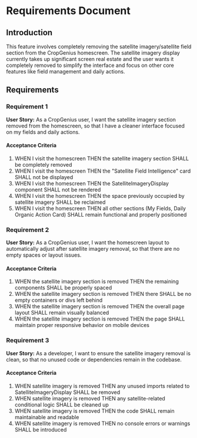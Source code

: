 # Requirements Document

## Introduction

This feature involves completely removing the satellite imagery/satellite field section from the CropGenius homescreen. The satellite imagery display currently takes up significant screen real estate and the user wants it completely removed to simplify the interface and focus on other core features like field management and daily actions.

## Requirements

### Requirement 1

**User Story:** As a CropGenius user, I want the satellite imagery section removed from the homescreen, so that I have a cleaner interface focused on my fields and daily actions.

#### Acceptance Criteria

1. WHEN I visit the homescreen THEN the satellite imagery section SHALL be completely removed
2. WHEN I visit the homescreen THEN the "Satellite Field Intelligence" card SHALL not be displayed
3. WHEN I visit the homescreen THEN the SatelliteImageryDisplay component SHALL not be rendered
4. WHEN I visit the homescreen THEN the space previously occupied by satellite imagery SHALL be reclaimed
5. WHEN I visit the homescreen THEN all other sections (My Fields, Daily Organic Action Card) SHALL remain functional and properly positioned

### Requirement 2

**User Story:** As a CropGenius user, I want the homescreen layout to automatically adjust after satellite imagery removal, so that there are no empty spaces or layout issues.

#### Acceptance Criteria

1. WHEN the satellite imagery section is removed THEN the remaining components SHALL be properly spaced
2. WHEN the satellite imagery section is removed THEN there SHALL be no empty containers or divs left behind
3. WHEN the satellite imagery section is removed THEN the overall page layout SHALL remain visually balanced
4. WHEN the satellite imagery section is removed THEN the page SHALL maintain proper responsive behavior on mobile devices

### Requirement 3

**User Story:** As a developer, I want to ensure the satellite imagery removal is clean, so that no unused code or dependencies remain in the codebase.

#### Acceptance Criteria

1. WHEN satellite imagery is removed THEN any unused imports related to SatelliteImageryDisplay SHALL be removed
2. WHEN satellite imagery is removed THEN any satellite-related conditional logic SHALL be cleaned up
3. WHEN satellite imagery is removed THEN the code SHALL remain maintainable and readable
4. WHEN satellite imagery is removed THEN no console errors or warnings SHALL be introduced